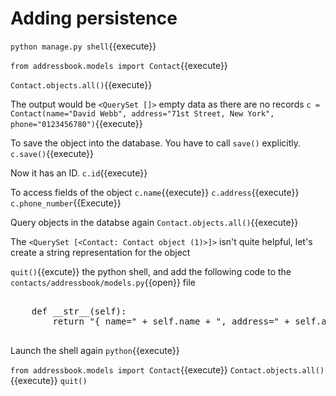 # Adding persistence

`python manage.py shell`{{execute}}

`from addressbook.models import Contact`{{execute}}

`Contact.objects.all()`{{execute}}

The output would be `<QuerySet []>` empty data as there are no records
`c = Contact(name="David Webb", address="71st Street, New York", phone="0123456780")`{{execute}}

To save the object into the database. You have to call `save()` explicitly.
`c.save()`{{execute}}

Now it has an ID.
`c.id`{{execute}}

To access fields of the object
`c.name`{{execute}}
`c.address`{{execute}}
`c.phone_number`{{Execute}}

Query objects in the databse again
`Contact.objects.all()`{{execute}}

The `<QuerySet [<Contact: Contact object (1)>]>` isn't quite helpful, let's create a string representation for the object

`quit()`{{excute}} the python shell, and add the following code to the `contacts/addressbook/models.py`{{open}} file

<pre class="file" data-filename="contacts/addressbook/models.py" data-target="append">

    def __str__(self):
    	return "{ name=" + self.name + ", address=" + self.address + ", phone_number=" + self.phone_number + " }"

</pre>

Launch the shell again `python`{{execute}}

`from addressbook.models import Contact`{{execute}}
`Contact.objects.all()`{{execute}}
`quit()`